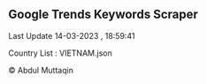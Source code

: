 

## Google Trends Keywords Scraper 
 
Last Update 14-03-2023 , 18:59:41

Country List :
VIETNAM.json



© Abdul Muttaqin 
